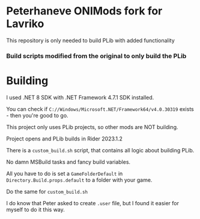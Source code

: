 # Peterhaneve ONIMods fork for Lavriko

This repository is only needed to build PLib with added functionality

### Build scripts modified from the original to only build the PLib

# Building

I used .NET 8 SDK with .NET Framework 4.7.1 SDK installed.

You can check if `C://Windows/Microsoft.NET/Framework64/v4.0.30319` exists - then you're good to go.

This project only uses PLib projects, so other mods are NOT building.

Project opens and PLib builds in Rider 2023.1.2

There is a `custom_build.sh` script, that contains all logic about building PLib.

No damn MSBuild tasks and fancy build variables.

All you have to do is set a `GameFolderDefault` in `Directory.Build.props.default` to a folder with your game.

Do the same for `custom_build.sh`

I do know that Peter asked to create `.user` file, but I found it easier for myself to do it this way.